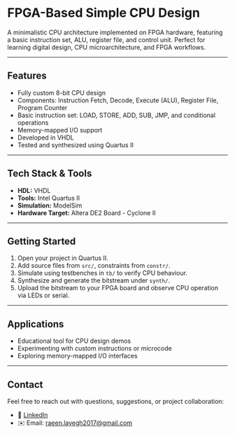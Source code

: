 # FPGA-Based Simple CPU Design

A minimalistic CPU architecture implemented on FPGA hardware, featuring a basic instruction set, ALU, register file, and control unit. Perfect for learning digital design, CPU microarchitecture, and FPGA workflows.

---

## Features

- Fully custom 8-bit CPU design
- Components: Instruction Fetch, Decode, Execute (ALU), Register File, Program Counter
- Basic instruction set: LOAD, STORE, ADD, SUB, JMP, and conditional operations
- Memory-mapped I/O support
- Developed in VHDL
- Tested and synthesized using Quartus II

---

## Tech Stack & Tools

- **HDL:** VHDL
- **Tools:** Intel Quartus II
- **Simulation:** ModelSim
- **Hardware Target:** Altera DE2 Board - Cyclone II

---

## Getting Started

1. Open your project in Quartus II.
2. Add source files from `src/`, constraints from `constr/`.
3. Simulate using testbenches in `tb/` to verify CPU behaviour.
4. Synthesize and generate the bitstream under `synth/`.
5. Upload the bitstream to your FPGA board and observe CPU operation via LEDs or serial.

---

## Applications

- Educational tool for CPU design demos
- Experimenting with custom instructions or microcode
- Exploring memory-mapped I/O interfaces

---

## Contact

Feel free to reach out with questions, suggestions, or project collaboration:

- 💼 [LinkedIn](https://www.linkedin.com/in/raeinlp)
- ✉️ Email: raeen.layegh2017@gmail.com
